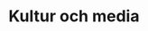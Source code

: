 ---
title: Kultur och media
tags:
    - Kultur, media och idrott
    - Kultur och media
    - Ideella organisationer
    - Kultur
    - Massmedia och public service
    - Massmedia
    - Media
    - Kulturpolitik
    - Public service och kommersiell media
    - Klassikerlista
    - Public service/tv-avgift
    - Public service
    - Reklam
    - Medier och public service
    - Upphovsrätten
---